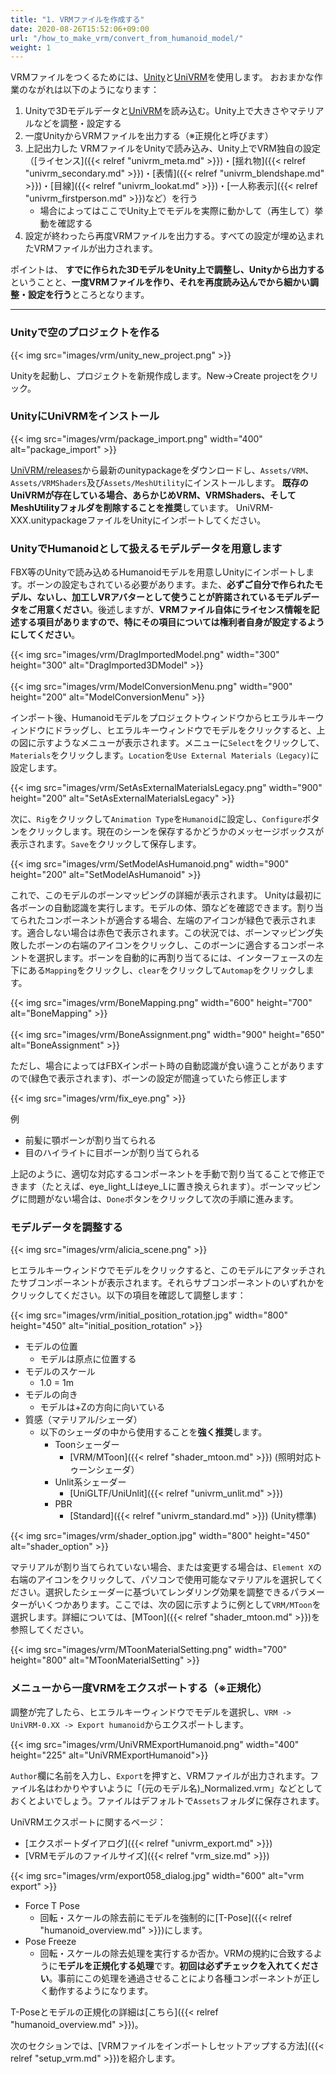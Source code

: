 ```yaml
---
title: "1. VRMファイルを作成する"
date: 2020-08-26T15:52:06+09:00
url: "/how_to_make_vrm/convert_from_humanoid_model/"
weight: 1
---
```


VRMファイルをつくるためには、[Unity](https://unity3d.com/jp)と[UniVRM](https://github.com/vrm-c/UniVRM)を使用します。
おおまかな作業のながれは以下のようになります：

1. Unityで3Dモデルデータと[UniVRM](https://github.com/vrm-c/UniVRM)を読み込む。Unity上で大きさやマテリアルなどを調整・設定する
1. 一度UnityからVRMファイルを出力する（※正規化と呼びます）
1. 上記出力した VRMファイルをUnityで読み込み、Unity上でVRM独自の設定（[ライセンス]({{< relref "univrm_meta.md" >}})・[揺れ物]({{< relref "univrm_secondary.md" >}})・[表情]({{< relref "univrm_blendshape.md" >}})・[目線]({{< relref "univrm_lookat.md" >}})・[一人称表示]({{< relref "univrm_firstperson.md" >}})など）を行う
	* 場合によってはここでUnity上でモデルを実際に動かして（再生して）挙動を確認する
1. 設定が終わったら再度VRMファイルを出力する。すべての設定が埋め込まれたVRMファイルが出力されます。

ポイントは、 **すでに作られた3DモデルをUnity上で調整し、Unityから出力する**ということと、**一度VRMファイルを作り、それを再度読み込んでから細かい調整・設定を行う**ところとなります。

---
### Unityで空のプロジェクトを作る
{{< img src="images/vrm/unity_new_project.png" >}}

Unityを起動し、プロジェクトを新規作成します。New→Create projectをクリック。

### UnityにUniVRMをインストール
{{< img src="images/vrm/package_import.png" width="400" alt="package_import" >}}

[UniVRM/releases](https://github.com/vrm-c/UniVRM/releases)から最新のunitypackageをダウンロードし、`Assets/VRM`、`Assets/VRMShaders`及び`Assets/MeshUtility`にインストールします。
**既存のUniVRMが存在している場合、あらかじめVRM、VRMShaders、そしてMeshUtilityフォルダを削除することを推奨**しています。
UniVRM-XXX.unitypackageファイルをUnityにインポートしてください。

### UnityでHumanoidとして扱えるモデルデータを用意します
FBX等のUnityで読み込めるHumanoidモデルを用意しUnityにインポートします。ボーンの設定もされている必要があります。また、**必ずご自分で作られたモデル、ないし、加工しVRアバターとして使うことが許諾されているモデルデータをご用意ください**。後述しますが、**VRMファイル自体にライセンス情報を記述する項目がありますので、特にその項目については権利者自身が設定するようにしてください**。

{{< img src="images/vrm/DragImportedModel.png" width="300" height="300" alt="DragImported3DModel" >}}
<br>
<br>
{{< img src="images/vrm/ModelConversionMenu.png" width="900" height="200" alt="ModelConversionMenu" >}}

インポート後、Humanoidモデルをプロジェクトウィンドウからヒエラルキーウィンドウにドラッグし、ヒエラルキーウィンドウでモデルをクリックすると、上の図に示すようなメニューが表示されます。メニューに`Select`をクリックして、`Materials`をクリックします。`Location`を`Use External Materials（Legacy)`に設定します。

{{< img src="images/vrm/SetAsExternalMaterialsLegacy.png" width="900" height="200" alt="SetAsExternalMaterialsLegacy" >}}

次に、`Rig`をクリックして`Animation Type`を`Humanoid`に設定し、`Configure`ボタンをクリックします。現在のシーンを保存するかどうかのメッセージボックスが表示されます。`Save`をクリックして保存します。

{{< img src="images/vrm/SetModelAsHumanoid.png" width="900" height="200" alt="SetModelAsHumanoid" >}}

これで、このモデルのボーンマッピングの詳細が表示されます。 Unityは最初に各ボーンの自動認識を実行します。モデルの体、頭などを確認できます。割り当てられたコンポーネントが適合する場合、左端のアイコンが緑色で表示されます。適合しない場合は赤色で表示されます。この状況では、ボーンマッピング失敗したボーンの右端のアイコンをクリックし、このボーンに適合するコンポーネントを選択します。ボーンを自動的に再割り当てるには、インターフェースの左下にある`Mapping`をクリックし、`clear`をクリックして`Automap`をクリックします。

{{< img src="images/vrm/BoneMapping.png" width="600" height="700" alt="BoneMapping" >}}
<br>
<br>
{{< img src="images/vrm/BoneAssignment.png" width="900" height="650" alt="BoneAssignment" >}}

ただし、場合によってはFBXインポート時の自動認識が食い違うことがありますので(緑色で表示されます)、ボーンの設定が間違っていたら修正します

{{< img src="images/vrm/fix_eye.png" >}}

例

* 前髪に顎ボーンが割り当てられる
* 目のハイライトに目ボーンが割り当てられる

上記のように、適切な対応するコンポーネントを手動で割り当てることで修正できます（たとえば、eye_light_Lはeye_Lに置き換えられます）。ボーンマッピングに問題がない場合は、`Done`ボタンをクリックして次の手順に進みます。

### モデルデータを調整する
{{< img src="images/vrm/alicia_scene.png" >}}

ヒエラルキーウィンドウでモデルをクリックすると、このモデルにアタッチされたサブコンポーネントが表示されます。それらサブコンポーネントのいずれかをクリックしてください。以下の項目を確認して調整します：

{{< img src="images/vrm/initial_position_rotation.jpg" width="800" height="450" alt="initial_position_rotation" >}}

* モデルの位置
	* モデルは原点に位置する
* モデルのスケール
	* 1.0 = 1m
* モデルの向き
	* モデルは+Zの方向に向いている
* 質感（マテリアル/シェーダ）
	* 以下のシェーダの中から使用することを**強く推奨**します。
    	* Toonシェーダー
			* [VRM/MToon]({{< relref "shader_mtoon.md" >}}) (照明対応トゥーンシェーダ）
		* Unlit系シェーダー
			* [UniGLTF/UniUnlit]({{< relref "univrm_unlit.md" >}})
        * PBR
			* [Standard]({{< relref "univrm_standard.md" >}}) (Unity標準)

{{< img src="images/vrm/shader_option.jpg" width="800" height="450" alt="shader_option" >}}

マテリアルが割り当てられていない場合、または変更する場合は、`Element X`の右端のアイコンをクリックして、パソコンで使用可能なマテリアルを選択してください。選択したシェーダーに基づいてレンダリング効果を調整できるパラメーターがいくつかあります。ここでは、次の図に示すように例として`VRM/MToon`を選択します。詳細については、[MToon]({{< relref "shader_mtoon.md" >}})を参照してください。

{{< img src="images/vrm/MToonMaterialSetting.png" width="700" height="800" alt="MToonMaterialSetting" >}}

### メニューから一度VRMをエクスポートする（※正規化）

調整が完了したら、ヒエラルキーウィンドウでモデルを選択し、``VRM -> UniVRM-0.XX -> Export humanoid``からエクスポートします。

{{< img src="images/vrm/UniVRMExportHumanoid.png" width="400" height="225" alt="UniVRMExportHumanoid">}}

`Author`欄に名前を入力し、`Export`を押すと、VRMファイルが出力されます。ファイル名はわかりやすいように「(元のモデル名)_Normalized.vrm」などとしておくとよいでしょう。ファイルはデフォルトで`Assets`フォルダに保存されます。

UniVRMエクスポートに関するページ：
  * [エクスポートダイアログ]({{< relref "univrm_export.md" >}})
  * [VRMモデルのファイルサイズ]({{< relref "vrm_size.md" >}})

{{< img src="images/vrm/export058_dialog.jpg" width="600" alt="vrm export" >}}

* Force T Pose
	* 回転・スケールの除去前にモデルを強制的に[T-Pose]({{< relref "humanoid_overview.md" >}})にします。
* Pose Freeze
	* 回転・スケールの除去処理を実行するか否か。VRMの規約に合致するように**モデルを正規化する処理**です。**初回は必ずチェックを入れてください**。事前にこの処理を通過させることにより各種コンポーネントが正しく動作するようになります。

T-Poseとモデルの正規化の詳細は[こちら]({{< relref "humanoid_overview.md" >}})。

次のセクションでは、[VRMファイルをインポートしセットアップする方法]({{< relref "setup_vrm.md" >}})を紹介します。